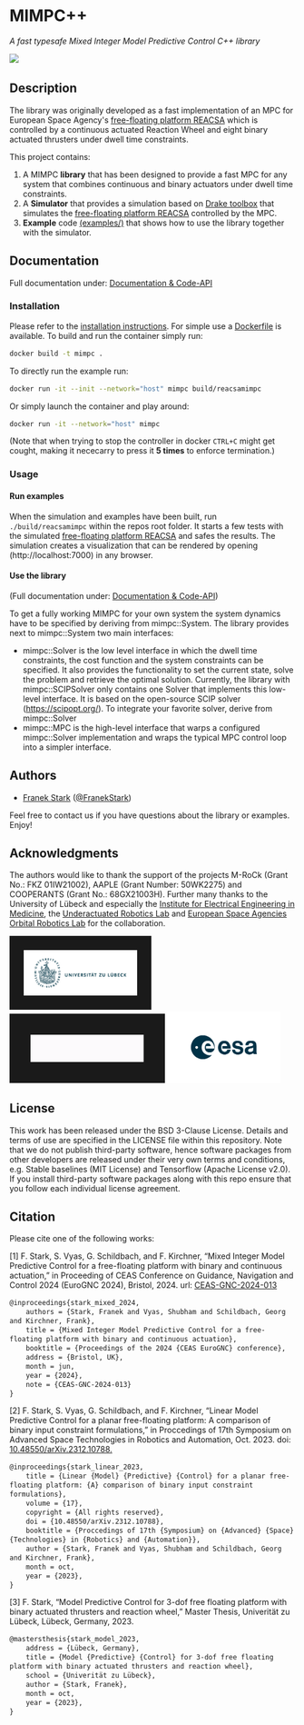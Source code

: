 # MIMPC++
_A fast typesafe Mixed Integer Model Predictive Control C++ library_

![](media/mpc_letter.gif)

## Description
The library was originally developed as a fast implementation
of an MPC for European Space Agency's [free-floating platform REACSA](https://www.researchgate.net/profile/Gunter-Just/publication/374631799_REACSA_Actuated_Floating_Platform_for_Orbital_Robotic_Concept_Testing_and_Control_Software_Development/links/6527d23161c4044c404e6c7d/REACSA-Actuated-Floating-Platform-for-Orbital-Robotic-Concept-Testing-and-Control-Software-Development.pdf)
which is controlled by a continuous actuated Reaction Wheel and eight binary actuated thrusters under dwell time constraints.


This project contains:
1. A MIMPC __library__ that has been designed to provide a fast MPC for any system that combines continuous and binary actuators under dwell time constraints.
2. A __Simulator__ that provides a simulation based on [Drake toolbox](https://drake.mit.edu/) that simulates the [free-floating platform REACSA](https://www.researchgate.net/profile/Gunter-Just/publication/374631799_REACSA_Actuated_Floating_Platform_for_Orbital_Robotic_Concept_Testing_and_Control_Software_Development/links/6527d23161c4044c404e6c7d/REACSA-Actuated-Floating-Platform-for-Orbital-Robotic-Concept-Testing-and-Control-Software-Development.pdf) controlled by the MPC.
3. __Example__ code [(examples/)](examples/esa_reacsa/main.cpp) that shows how to use the library together with the simulator.

## Documentation
Full documentation under: [Documentation & Code-API](https://dfki-ric-underactuated-lab.github.io/mimpc/)
### Installation
Please refer to the [installation instructions](INSTALL.md). 
For simple use a [Dockerfile](Dockerfile) is available. To build and run the container simply run:
```bash
docker build -t mimpc .
```
To directly run the example run:
```bash
docker run -it --init --network="host" mimpc build/reacsamimpc
```
Or simply launch the container and play around:
```bash
docker run -it --network="host" mimpc 
```

(Note that when trying to stop the controller in docker `CTRL+C` might get cought, making it nececarry to press it **5 times** to enforce termination.)
### Usage
#### Run examples
When the simulation and examples have been built, run ```./build/reacsamimpc``` within the repos root folder.
It starts a few tests with the simulated [free-floating platform REACSA](https://www.researchgate.net/profile/Gunter-Just/publication/374631799_REACSA_Actuated_Floating_Platform_for_Orbital_Robotic_Concept_Testing_and_Control_Software_Development/links/6527d23161c4044c404e6c7d/REACSA-Actuated-Floating-Platform-for-Orbital-Robotic-Concept-Testing-and-Control-Software-Development.pdf) and safes the results.
The simulation creates a visualization that can be rendered by opening (http://localhost:7000) in any browser.


#### Use the library
(Full documentation under: [Documentation & Code-API](https://dfki-ric-underactuated-lab.github.io/mimpc/))

To get a fully working MIMPC for your own system the system dynamics have to be specified by deriving from mimpc::System.
The library provides next to mimpc::System two main interfaces:
- mimpc::Solver is the low level interface in which the dwell time constraints, the cost function and the system constraints can be specified. 
It also provides the functionality to set the current state, solve the problem and retrieve the optimal solution. 
Currently, the library with mimpc::SCIPSolver only contains one Solver that implements this low-level interface. It is based on the open-source SCIP solver (https://scipopt.org/).
To integrate your favorite solver, derive from mimpc::Solver
- mimpc::MPC is the high-level interface that warps a configured mimpc::Solver implementation and wraps the typical MPC control loop into a simpler interface.

## Authors
- [Franek Stark](https://robotik.dfki-bremen.de/de/ueber-uns/mitarbeiter/person/frst03) ([@FranekStark](https://github.com/FranekStark))

Feel free to contact us if you have questions about the library or examples. Enjoy!

## Acknowledgments
The authors would like to thank the support of the projects M-RoCk (Grant No.: FKZ 01IW21002), AAPLE (Grant Number: 50WK2275) and COOPERANTS (Grant No.: 68GX21003H).
Further many thanks to the University of Lübeck and especially the [Institute for Electrical Engineering in Medicine](https://www.ime.uni-luebeck.de/institute), the [Underactuated Robotics Lab](https://robotik.dfki-bremen.de/en/research/research-facilities-labs/underactuated-lab) and [European Space Agencies Orbital Robotics Lab](https://technology.esa.int/lab/automation-and-robotics-laboratories) for the collaboration.

<img src="media/Logo_Uni_Luebeck_1200dpi.png" width="200" border="25 solid transparent" />
<img src="media/Logo_Underactuated_Lab.gif" width="200" border="37 solid transparent"/>
<img src="media/ESA_logo_2020_Deep.png" width="200"/>

## License
This work has been released under the BSD 3-Clause License. Details and terms of use are specified in the LICENSE file within this repository. Note that we do not publish third-party software, hence software packages from other developers are released under their very own terms and conditions, e.g. Stable baselines (MIT License) and Tensorflow (Apache License v2.0). If you install third-party software packages along with this repo ensure that you follow each individual license agreement.

## Citation
Please cite one of the following works:

[1] F. Stark, S. Vyas, G. Schildbach, and F. Kirchner, “Mixed Integer Model Predictive Control for a free-floating platform with binary and continuous actuation,” in Proceeding of CEAS Conference on Guidance, Navigation and Control 2024 (EuroGNC 2024), Bristol, 2024. url: [CEAS-GNC-2024-013](https://eurognc.ceas.org/archive/EuroGNC2024/pdf/CEAS-GNC-2024-013.pdf)
```
@inproceedings{stark_mixed_2024,
    authors = {Stark, Franek and Vyas, Shubham and Schildbach, Georg and Kirchner, Frank},
    title = {Mixed Integer Model Predictive Control for a free-floating platform with binary and continuous actuation},
    booktitle = {Proceedings of the 2024 {CEAS EuroGNC} conference},
    address = {Bristol, UK},
    month = jun,
    year = {2024},
    note = {CEAS-GNC-2024-013}
}
```

[2] F. Stark, S. Vyas, G. Schildbach, and F. Kirchner, “Linear Model Predictive Control for a planar free-floating platform: A comparison of binary input constraint formulations,” in Proccedings of 17th Symposium on Advanced Space Technologies in Robotics and Automation, Oct. 2023. doi: [10.48550/arXiv.2312.10788.](https://arxiv.org/abs/2312.10788)
```
@inproceedings{stark_linear_2023,
	title = {Linear {Model} {Predictive} {Control} for a planar free-floating platform: {A} comparison of binary input constraint formulations},
	volume = {17},
	copyright = {All rights reserved},
	doi = {10.48550/arXiv.2312.10788},
	booktitle = {Proccedings of 17th {Symposium} on {Advanced} {Space} {Technologies} in {Robotics} and {Automation}},
	author = {Stark, Franek and Vyas, Shubham and Schildbach, Georg and Kirchner, Frank},
	month = oct,
	year = {2023},
}
```
[3] F. Stark, “Model Predictive Control for 3-dof free floating platform with binary actuated thrusters and reaction wheel,” Master Thesis, Univerität zu Lübeck, Lübeck, Germany, 2023.
```
@mastersthesis{stark_model_2023,
	address = {Lübeck, Germany},
	title = {Model {Predictive} {Control} for 3-dof free floating platform with binary actuated thrusters and reaction wheel},
	school = {Univerität zu Lübeck},
	author = {Stark, Franek},
	month = oct,
	year = {2023},
}
```
